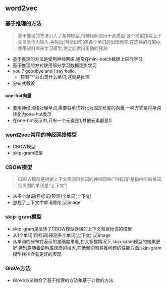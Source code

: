 ## word2vec
### 基于推理的方法
> 基于推理的方法引入了某种模型,将神经网络用于此模型.这个模型接收上下文信息作为输入,并输出(可能出现的)各个单词的出现频率.在这样的框架中,使用语料库来学习模型,使之能做出正确的预测
* 基于推理的方法是使用神经网络,通常在mini-batch数据上进行学习.
* 基于推理的方式使用部分学习数据逐步学习
* you ? goodbye and I say hello.
  * 预测“?”处出现什么单词,这就是推理 
* 分布式假设
#### one-hot向量
* 要用神经网络处理单词,需要将单词转化为固定长度的向量,一种方式是将单词转化为one-hot表示
* 在one-hot表示中,只有一个元素是1,其他元素都是0
### word2vec常用的神经网络模型
* CBOW模型
* skip-gram模型
### CBOW模型
> CBOW模型是根据上下文预测目标词的神经网络("目标词"是指中间的单词,它周围的单词是“上下文”)
* 从多个单词(目标词)预测1个单词(上下文)
* 忽视了上下文中单词顺序
![image](https://user-images.githubusercontent.com/13389058/155828334-cea5907c-f443-4877-84d2-8e87dce3192d.png)
### skip-gram模型
* skip-gram是反转了CBOW模型处理的上下文和目标词的模型
* 从1个单词(目标词)预测多个单词(上下文)
![image](https://user-images.githubusercontent.com/13389058/155828433-39f4c23d-adce-4ac6-a49b-83306d13d611.png)
* 从单词的分布式表示的准确度来看,在大多数情况下,skip-gram模型的结果更好.特别是随着语料库规模的增大,在低频词和类推问题的性能方面,skip-gram模型往往会有更好的表现
### GloVe方法
* GloVe方法融合了基于推理的方法和基于计数的方法
